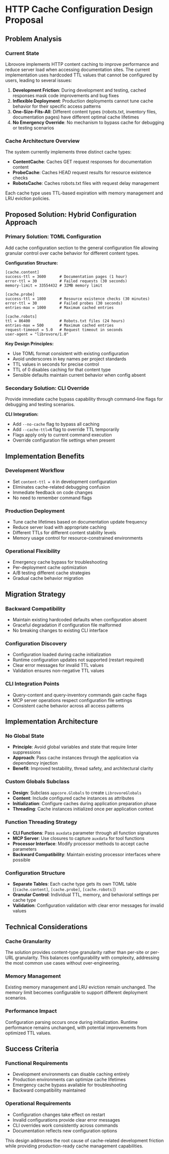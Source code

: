 # HTTP Cache Configuration Design Proposal

## Problem Analysis

### Current State
Librovore implements HTTP content caching to improve performance and reduce server load when accessing documentation sites. The current implementation uses hardcoded TTL values that cannot be configured by users, leading to several issues:

1. **Development Friction**: During development and testing, cached responses mask code improvements and bug fixes
2. **Inflexible Deployment**: Production deployments cannot tune cache behavior for their specific access patterns
3. **One-Size-Fits-All**: Different content types (robots.txt, inventory files, documentation pages) have different optimal cache lifetimes
4. **No Emergency Override**: No mechanism to bypass cache for debugging or testing scenarios

### Cache Architecture Overview
The system currently implements three distinct cache types:
- **ContentCache**: Caches GET request responses for documentation content
- **ProbeCache**: Caches HEAD request results for resource existence checks  
- **RobotsCache**: Caches robots.txt files with request delay management

Each cache type uses TTL-based expiration with memory management and LRU eviction policies.

## Proposed Solution: Hybrid Configuration Approach

### Primary Solution: TOML Configuration
Add cache configuration section to the general configuration file allowing granular control over cache behavior for different content types.

**Configuration Structure:**
```
[cache.content]
success-ttl = 3600      # Documentation pages (1 hour)
error-ttl = 30          # Failed requests (30 seconds)
memory-limit = 33554432 # 32MB memory limit

[cache.probe] 
success-ttl = 1800      # Resource existence checks (30 minutes)
error-ttl = 30          # Failed probes (30 seconds)
entries-max = 1000      # Maximum cached entries

[cache.robots]
ttl = 86400             # Robots.txt files (24 hours)
entries-max = 500       # Maximum cached entries
request-timeout = 5.0   # Request timeout in seconds
user-agent = "librovore/1.0"
```

**Key Design Principles:**
- Use TOML format consistent with existing configuration
- Avoid underscores in key names per project standards
- TTL values in seconds for precise control
- TTL of 0 disables caching for that content type
- Sensible defaults maintain current behavior when config absent

### Secondary Solution: CLI Override
Provide immediate cache bypass capability through command-line flags for debugging and testing scenarios.

**CLI Integration:**
- Add `--no-cache` flag to bypass all caching
- Add `--cache-ttl=N` flag to override TTL temporarily
- Flags apply only to current command execution
- Override configuration file settings when present

## Implementation Benefits

### Development Workflow
- Set `content-ttl = 0` in development configuration
- Eliminates cache-related debugging confusion
- Immediate feedback on code changes
- No need to remember command flags

### Production Deployment
- Tune cache lifetimes based on documentation update frequency
- Reduce server load with appropriate caching
- Different TTLs for different content stability levels
- Memory usage control for resource-constrained environments

### Operational Flexibility
- Emergency cache bypass for troubleshooting
- Per-deployment cache optimization
- A/B testing different cache strategies
- Gradual cache behavior migration

## Migration Strategy

### Backward Compatibility
- Maintain existing hardcoded defaults when configuration absent
- Graceful degradation if configuration file malformed
- No breaking changes to existing CLI interface

### Configuration Discovery
- Configuration loaded during cache initialization
- Runtime configuration updates not supported (restart required)
- Clear error messages for invalid TTL values
- Validation ensures non-negative TTL values

### CLI Integration Points
- Query-content and query-inventory commands gain cache flags
- MCP server operations respect configuration file settings
- Consistent cache behavior across all access patterns

## Implementation Architecture

### No Global State
- **Principle**: Avoid global variables and state that require linter suppressions
- **Approach**: Pass cache instances through the application via dependency injection
- **Benefit**: Improved testability, thread safety, and architectural clarity

### Custom Globals Subclass
- **Design**: Subclass `appcore.Globals` to create `LibrovoreGlobals` 
- **Content**: Include configured cache instances as attributes
- **Initialization**: Configure caches during application preparation phase
- **Threading**: Cache instances initialized once per application context

### Function Threading Strategy
- **CLI Functions**: Pass `auxdata` parameter through all function signatures
- **MCP Server**: Use closures to capture `auxdata` for tool functions
- **Processor Interface**: Modify processor methods to accept cache parameters
- **Backward Compatibility**: Maintain existing processor interfaces where possible

### Configuration Structure
- **Separate Tables**: Each cache type gets its own TOML table (`[cache.content]`, `[cache.probe]`, `[cache.robots]`)
- **Granular Control**: Individual TTL, memory, and behavioral settings per cache type
- **Validation**: Configuration validation with clear error messages for invalid values

## Technical Considerations

### Cache Granularity
The solution provides content-type granularity rather than per-site or per-URL granularity. This balances configurability with complexity, addressing the most common use cases without over-engineering.

### Memory Management
Existing memory management and LRU eviction remain unchanged. The memory limit becomes configurable to support different deployment scenarios.

### Performance Impact
Configuration parsing occurs once during initialization. Runtime performance remains unchanged, with potential improvements from optimized TTL values.

## Success Criteria

### Functional Requirements
- Development environments can disable caching entirely
- Production environments can optimize cache lifetimes
- Emergency cache bypass available for troubleshooting
- Backward compatibility maintained

### Operational Requirements
- Configuration changes take effect on restart
- Invalid configurations provide clear error messages
- CLI overrides work consistently across commands
- Documentation reflects new configuration options

This design addresses the root cause of cache-related development friction while providing production-ready cache management capabilities.